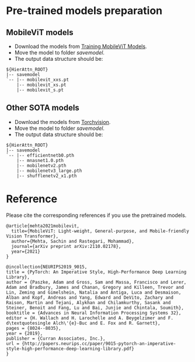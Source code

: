 # Pre-trained models preparation

## MobileViT models

- Download the models from [Training MobileViT Models](https://github.com/apple/ml-cvnets/blob/main/examples/README-mobilevit.md).
- Move the model to folder *savemodel*.
- The output data structure should be:

```
${HierAttn_ROOT}
|-- savemodel
`-- |-- mobilevit_xxs.pt
    |-- mobilevit_xs.pt
    |-- mobilevit_s.pt
```

## Other SOTA models

- Download the models from [Torchvision](https://pytorch.org/vision/stable/index.html).
- Move the model to folder *savemodel*.
- The output data structure should be:

```
${HierAttn_ROOT}
|-- savemodel
`-- |-- efficientnetb0.pth
    |-- mnasnet1.0.pth
    |-- mobilenetv2.pth
    |-- mobilenetv3_large.pth
    |-- shufflenetv2_x1.pth
```

# Reference

Please cite the corresponding references if you use the pretrained models.

```
@article{mehta2021mobilevit,
  title={MobileViT: Light-weight, General-purpose, and Mobile-friendly Vision Transformer},
  author={Mehta, Sachin and Rastegari, Mohammad},
  journal={arXiv preprint arXiv:2110.02178},
  year={2021}
}

@incollection{NEURIPS2019_9015,
title = {PyTorch: An Imperative Style, High-Performance Deep Learning Library},
author = {Paszke, Adam and Gross, Sam and Massa, Francisco and Lerer, Adam and Bradbury, James and Chanan, Gregory and Killeen, Trevor and Lin, Zeming and Gimelshein, Natalia and Antiga, Luca and Desmaison, Alban and Kopf, Andreas and Yang, Edward and DeVito, Zachary and Raison, Martin and Tejani, Alykhan and Chilamkurthy, Sasank and Steiner, Benoit and Fang, Lu and Bai, Junjie and Chintala, Soumith},
booktitle = {Advances in Neural Information Processing Systems 32},
editor = {H. Wallach and H. Larochelle and A. Beygelzimer and F. d\textquotesingle Alch\'{e}-Buc and E. Fox and R. Garnett},
pages = {8024--8035},
year = {2019},
publisher = {Curran Associates, Inc.},
url = {http://papers.neurips.cc/paper/9015-pytorch-an-imperative-style-high-performance-deep-learning-library.pdf}
}
```

